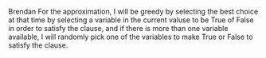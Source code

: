 Brendan
For the approximation, I will be greedy by selecting the best choice at that time by selecting a variable in the current valuse to be True of False in order to satisfy the clause, and if there is more than one variable available, I will randomly pick one of the variables to make True or False to satisfy the clause.